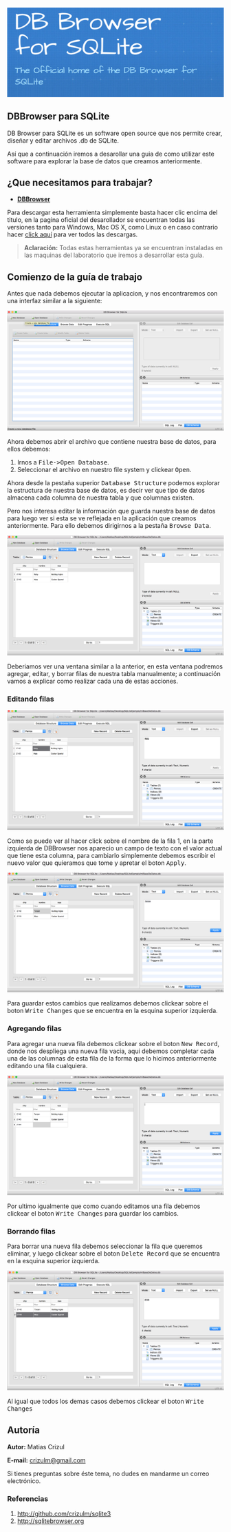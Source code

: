 ![](./img/logo2.png)

## DBBrowser para SQLite

DB Browser para SQLite es un software open source que nos permite crear, diseñar y editar archivos .db de SQLite.

Así que a continuación iremos a desarollar una guia de como utilizar este software para explorar la base de datos que creamos anteriormente.

## ¿Que necesitamos para trabajar?

 - [**DBBrowser**](http://sqlitebrowser.org)

Para descargar esta herramienta simplemente basta hacer clic encima del titulo, en la pagina oficial del desarollador se encuentran todas las versiones tanto para Windows, Mac OS X, como Linux o en caso contrario hacer [click aquí](./download) para ver todos las descargas.

> **Aclaración:** Todas estas herramientas ya se encuentran instaladas en las maquinas del laboratorio que iremos a desarrollar esta guía.

## Comienzo de la guía de trabajo

Antes que nada debemos ejecutar la aplicacion, y nos encontraremos con una interfaz similar a la siguiente:

![](./img/db-browser.png)

Ahora debemos abrir el archivo que contiene nuestra base de datos, para ellos debemos:
1. Irnos a <kbd>File->Open Database</kbd>.
2. Seleccionar el archivo en nuestro file system y clickear <kbd>Open</kbd>.

Ahora desde la pestaña superior <kbd>Database Structure</kbd> podemos explorar la estructura de nuestra base de datos, es decir ver que tipo de datos almacena cada columna de nuestra tabla y que columnas existen.

Pero nos interesa editar la información que guarda nuestra base de datos para luego ver si esta se ve reflejada en la aplicación que creamos anteriormente.
Para ello debemos dirigirnos a la pestaña <kbd>Browse Data</kbd>.

![](./img/db-browser-browse-data.png)

Deberiamos ver una ventana similar a la anterior, en esta ventana podremos agregar, editar, y borrar filas de nuestra tabla manualmente; a continuación vamos a explicar como realizar cada una de estas acciones.

### Editando filas

![](./img/dbbrowser-edit-1.png)

Como se puede ver al hacer click sobre el nombre de la fila 1, en la parte izquierda de DBBrowser nos aparecio un campo de texto con el valor actual que tiene esta columna, para cambiarlo simplemente debemos escribir el nuevo valor que quieramos que tome y apretar el boton <kbd>Apply</kbd>.

![](./img/dbbrowser-edit-2.png)

Para guardar estos cambios que realizamos debemos clickear sobre el boton <kbd>Write Changes</kbd> que se encuentra en la esquina superior izquierda.

### Agregando filas
Para agregar una nueva fila debemos clickear sobre el boton <kbd>New Record</kbd>, donde nos despliega una nueva fila vacia, aqui debemos completar cada una de las columnas de esta fila de la forma que lo hicimos anteriormente editando una fila cualquiera.

![](./img/dbbrowser-add.png)

Por ultimo igualmente que como cuando editamos una fila debemos clickear el boton <kbd>Write Changes</kbd> para guardar los cambios.

### Borrando filas
Para borrar una nueva fila debemos seleccionar la fila que queremos eliminar, y luego clickear sobre el boton <kbd>Delete Record</kbd> que se encuentra en la esquina superior izquierda.

![](./img/dbbrowser-delete.png)

Al igual que todos los demas casos debemos clickear el boton <kbd>Write Changes</kbd>

## Autoría
**Autor:** Matias Crizul

**E-mail:** crizulm@gmail.com

Si tienes preguntas sobre éste tema, no dudes en mandarme un correo electrónico.

### Referencias

1. http://github.com/crizulm/sqlite3
2. http://sqlitebrowser.org
